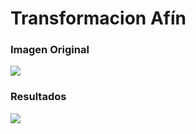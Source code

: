 # Transformacion Afín


### Imagen Original
![](https://github.com/lehi10/TopicosEnGrafica/tree/master/Transformacion/TransformacionAfin/lena.png)

### Resultados

![](https://github.com/lehi10/TopicosEnGrafica/tree/master/Transformacion/TransformacionAfin/out.png)


